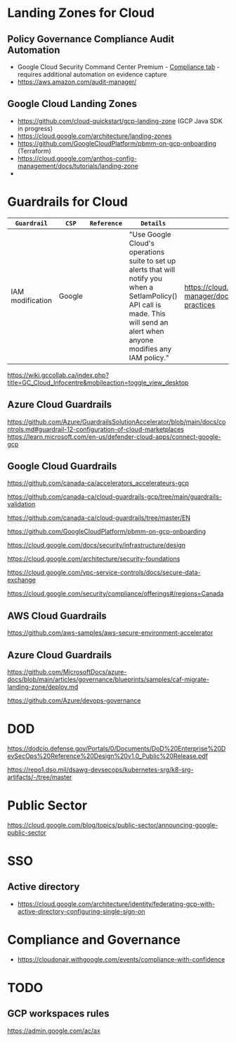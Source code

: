 # Landing Zones for Cloud
## Policy Governance Compliance Audit Automation
- Google Cloud Security Command Center Premium - [Compliance tab](https://cloud.google.com/security-command-center/docs/how-to-use-security-command-center#compliance_tab) - requires additional automation on evidence capture
- https://aws.amazon.com/audit-manager/
## Google Cloud Landing Zones
- https://github.com/cloud-quickstart/gcp-landing-zone (GCP Java SDK in progress)
- https://cloud.google.com/architecture/landing-zones 
- https://github.com/GoogleCloudPlatform/pbmm-on-gcp-onboarding (Terraform)
- https://cloud.google.com/anthos-config-management/docs/tutorials/landing-zone
- 
# Guardrails for Cloud

`Guardrail` | `CSP` | `Reference` | `Details` | `Links`
---|---|---|---|---
IAM modification | Google | | "Use Google Cloud's operations suite to set up alerts that will notify you when a SetIamPolicy() API call is made. This will send an alert when anyone modifies any IAM policy." | https://cloud.google.com/resource-manager/docs/super-admin-best-practices

https://wiki.gccollab.ca/index.php?title=GC_Cloud_Infocentre&mobileaction=toggle_view_desktop

## Azure Cloud Guardrails
https://github.com/Azure/GuardrailsSolutionAccelerator/blob/main/docs/controls.md#guardrail-12-configuration-of-cloud-marketplaces
https://learn.microsoft.com/en-us/defender-cloud-apps/connect-google-gcp

## Google Cloud Guardrails
https://github.com/canada-ca/accelerators_accelerateurs-gcp

https://github.com/canada-ca/cloud-guardrails-gcp/tree/main/guardrails-validation

https://github.com/canada-ca/cloud-guardrails/tree/master/EN

https://github.com/GoogleCloudPlatform/pbmm-on-gcp-onboarding

https://cloud.google.com/docs/security/infrastructure/design

https://cloud.google.com/architecture/security-foundations

https://cloud.google.com/vpc-service-controls/docs/secure-data-exchange

https://cloud.google.com/security/compliance/offerings#/regions=Canada

## AWS Cloud Guardrails

https://github.com/aws-samples/aws-secure-environment-accelerator

## Azure Cloud Guardrails
https://github.com/MicrosoftDocs/azure-docs/blob/main/articles/governance/blueprints/samples/caf-migrate-landing-zone/deploy.md

https://github.com/Azure/devops-governance


# DOD
https://dodcio.defense.gov/Portals/0/Documents/DoD%20Enterprise%20DevSecOps%20Reference%20Design%20v1.0_Public%20Release.pdf

https://repo1.dso.mil/dsawg-devsecops/kubernetes-srg/k8-srg-artifacts/-/tree/master

# Public Sector
https://cloud.google.com/blog/topics/public-sector/announcing-google-public-sector

# SSO
## Active directory
- https://cloud.google.com/architecture/identity/federating-gcp-with-active-directory-configuring-single-sign-on

# Compliance and Governance
- https://cloudonair.withgoogle.com/events/compliance-with-confidence


# TODO
## GCP workspaces rules
https://admin.google.com/ac/ax
